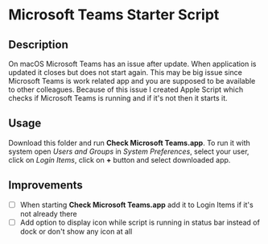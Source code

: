 # Microsoft Teams Starter Script

## Description
On macOS Microsoft Teams has an issue after update. When application is updated it closes but does not start again. This may be big issue since Microsoft Teams is work related app and you are supposed to be available to other colleagues. Because of this issue I created Apple Script which checks if Microsoft Teams is running and if it's not then it starts it.

## Usage
Download this folder and run **Check Microsoft Teams.app**. 
To run it with system open _Users and Groups_ in _System Preferences_, select your user, click on _Login Items_, click on **+** button and select downloaded app.

## Improvements
- [ ] When starting **Check Microsoft Teams.app** add it to Login Items if it's not already there
- [ ] Add option to display icon while script is running in status bar instead of dock or don't show any icon at all
